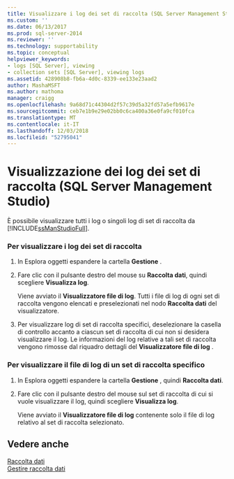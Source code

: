 ```yaml
---
title: Visualizzare i log dei set di raccolta (SQL Server Management Studio) | Microsoft Docs
ms.custom: ''
ms.date: 06/13/2017
ms.prod: sql-server-2014
ms.reviewer: ''
ms.technology: supportability
ms.topic: conceptual
helpviewer_keywords:
- logs [SQL Server], viewing
- collection sets [SQL Server], viewing logs
ms.assetid: 428908b8-fb6a-4d0c-8339-ee133e23aad2
author: MashaMSFT
ms.author: mathoma
manager: craigg
ms.openlocfilehash: 9a68d71c44304d2f57c39d5a32fd57a5efb9617e
ms.sourcegitcommit: ceb7e1b9e29e02bb0c6ca400a36e0fa9cf010fca
ms.translationtype: MT
ms.contentlocale: it-IT
ms.lasthandoff: 12/03/2018
ms.locfileid: "52795041"
---
```

# <a name="view-collection-set-logs-sql-server-management-studio"></a>Visualizzazione dei log dei set di raccolta (SQL Server Management Studio)
  È possibile visualizzare tutti i log o singoli log di set di raccolta da [!INCLUDE[ssManStudioFull](../../includes/ssmanstudiofull-md.md)].  
  
### <a name="to-view-collection-set-logs"></a>Per visualizzare i log dei set di raccolta  
  
1.  In Esplora oggetti espandere la cartella **Gestione** .  
  
2.  Fare clic con il pulsante destro del mouse su **Raccolta dati**, quindi scegliere **Visualizza log**.  
  
     Viene avviato il **Visualizzatore file di log**. Tutti i file di log di ogni set di raccolta vengono elencati e preselezionati nel nodo **Raccolta dati** del visualizzatore.  
  
3.  Per visualizzare log di set di raccolta specifici, deselezionare la casella di controllo accanto a ciascun set di raccolta di cui non si desidera visualizzare il log. Le informazioni del log relative a tali set di raccolta vengono rimosse dal riquadro dettagli del **Visualizzatore file di log** .  
  
### <a name="to-view-a-specific-collection-set-log-file"></a>Per visualizzare il file di log di un set di raccolta specifico  
  
1.  In Esplora oggetti espandere la cartella **Gestione** , quindi **Raccolta dati**.  
  
2.  Fare clic con il pulsante destro del mouse sul set di raccolta di cui si vuole visualizzare il log, quindi scegliere **Visualizza log**.  
  
     Viene avviato il **Visualizzatore file di log** contenente solo il file di log relativo al set di raccolta selezionato.  
  
## <a name="see-also"></a>Vedere anche  
 [Raccolta dati](data-collection.md)   
 [Gestire raccolta dati](manage-data-collection.md)  
  
  
